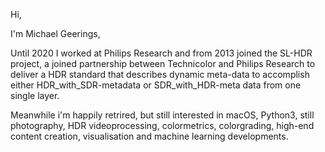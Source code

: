 
Hi, 

I'm Michael Geerings,

Until 2020 I worked at Philips Research and from 2013 joined the SL-HDR project,
a joined partnership between Technicolor and Philips Research to deliver a HDR standard that describes dynamic meta-data 
to accomplish either HDR_with_SDR-metadata or SDR_with_HDR-meta data from one single layer.


Meanwhile i'm happily retrired, but still interested in macOS, Python3, still photography, HDR videoprocessing, colormetrics, 
colorgrading, high-end content creation, visualisation and machine learning developments.



